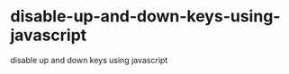 disable-up-and-down-keys-using-javascript
=========================================

disable up and down keys using javascript
